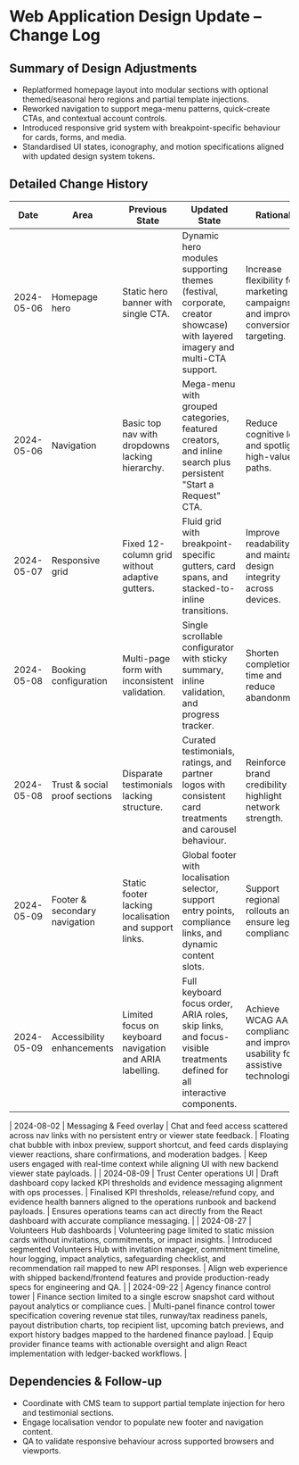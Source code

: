 # Web Application Design Update – Change Log

## Summary of Design Adjustments
- Replatformed homepage layout into modular sections with optional themed/seasonal hero regions and partial template injections.
- Reworked navigation to support mega-menu patterns, quick-create CTAs, and contextual account controls.
- Introduced responsive grid system with breakpoint-specific behaviour for cards, forms, and media.
- Standardised UI states, iconography, and motion specifications aligned with updated design system tokens.

## Detailed Change History
| Date       | Area                           | Previous State                                                                  | Updated State                                                                                                                      | Rationale                                                                                      |
|------------|--------------------------------|---------------------------------------------------------------------------------|-------------------------------------------------------------------------------------------------------------------------------------|------------------------------------------------------------------------------------------------|
| 2024-05-06 | Homepage hero                   | Static hero banner with single CTA.                                             | Dynamic hero modules supporting themes (festival, corporate, creator showcase) with layered imagery and multi-CTA support.         | Increase flexibility for marketing campaigns and improve conversion targeting.                 |
| 2024-05-06 | Navigation                      | Basic top nav with dropdowns lacking hierarchy.                                | Mega-menu with grouped categories, featured creators, and inline search plus persistent "Start a Request" CTA.                   | Reduce cognitive load and spotlight high-value paths.                                          |
| 2024-05-07 | Responsive grid                 | Fixed 12-column grid without adaptive gutters.                                  | Fluid grid with breakpoint-specific gutters, card spans, and stacked-to-inline transitions.                                        | Improve readability and maintain design integrity across devices.                              |
| 2024-05-08 | Booking configuration           | Multi-page form with inconsistent validation.                                   | Single scrollable configurator with sticky summary, inline validation, and progress tracker.                                       | Shorten completion time and reduce abandonment.                                                |
| 2024-05-08 | Trust & social proof sections   | Disparate testimonials lacking structure.                                      | Curated testimonials, ratings, and partner logos with consistent card treatments and carousel behaviour.                           | Reinforce brand credibility and highlight network strength.                                    |
| 2024-05-09 | Footer & secondary navigation   | Static footer lacking localisation and support links.                           | Global footer with localisation selector, support entry points, compliance links, and dynamic content slots.                       | Support regional rollouts and ensure legal compliance.                                         |
| 2024-05-09 | Accessibility enhancements      | Limited focus on keyboard navigation and ARIA labelling.                        | Full keyboard focus order, ARIA roles, skip links, and focus-visible treatments defined for all interactive components.            | Achieve WCAG AA compliance and improve usability for assistive technologies.                    |

| 2024-08-02 | Messaging & Feed overlay | Chat and feed access scattered across nav links with no persistent entry or viewer state feedback. | Floating chat bubble with inbox preview, support shortcut, and feed cards displaying viewer reactions, share confirmations, and moderation badges. | Keep users engaged with real-time context while aligning UI with new backend viewer state payloads. |
| 2024-08-09 | Trust Center operations UI | Draft dashboard copy lacked KPI thresholds and evidence messaging alignment with ops processes. | Finalised KPI thresholds, release/refund copy, and evidence health banners aligned to the operations runbook and backend payloads. | Ensures operations teams can act directly from the React dashboard with accurate compliance messaging. |
| 2024-08-27 | Volunteers Hub dashboards | Volunteering page limited to static mission cards without invitations, commitments, or impact insights. | Introduced segmented Volunteers Hub with invitation manager, commitment timeline, hour logging, impact analytics, safeguarding checklist, and recommendation rail mapped to new API responses. | Align web experience with shipped backend/frontend features and provide production-ready specs for engineering and QA. |
| 2024-09-22 | Agency finance control tower | Finance section limited to a single escrow snapshot card without payout analytics or compliance cues. | Multi-panel finance control tower specification covering revenue stat tiles, runway/tax readiness panels, payout distribution charts, top recipient list, upcoming batch previews, and export history badges mapped to the hardened finance payload. | Equip provider finance teams with actionable oversight and align React implementation with ledger-backed workflows. |
## Dependencies & Follow-up
- Coordinate with CMS team to support partial template injection for hero and testimonial sections.
- Engage localisation vendor to populate new footer and navigation content.
- QA to validate responsive behaviour across supported browsers and viewports.
